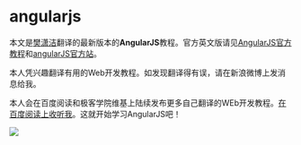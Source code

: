 # angularjs

本文是[樊潇洁](http://weibo.com/5596869470/profile?topnav=1&wvr=6)翻译的最新版本的**AngularJS**教程。官方英文版请见[AngularJS官方教程](https://docs.angularjs.org/tutorial)和[angularJS官方站](https://angularjs.org)。

本人凭兴趣翻译有用的Web开发教程。如发现翻译得有误，请在新浪微博上发消息给我。

本人会在百度阅读和极客学院维基上陆续发布更多自己翻译的WEb开发教程。[在百度阅读上收听我](http://yuedu.baidu.com/partner/browse/profile?id=9a6e290e52ea551810a68775)。这就开始学习AngularJS吧！

![](https://angularjs.org/img/AngularJS-large.png)
